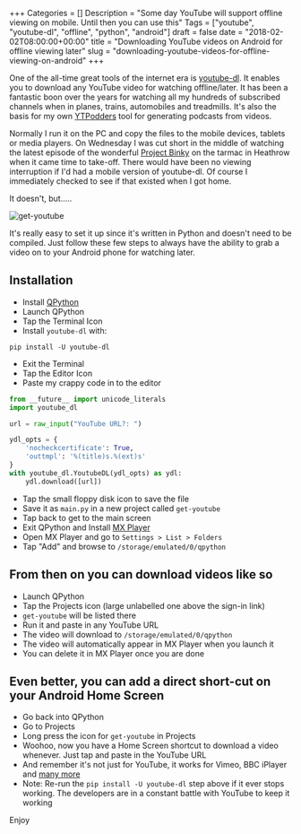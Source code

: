+++
Categories = []
Description = "Some day YouTube will support offline viewing on mobile. Until then you can use this"
Tags = ["youtube", "youtube-dl", "offline", "python", "android"]
draft = false
date = "2018-02-02T08:00:00+00:00"
title = "Downloading YouTube videos  on Android for offline viewing later"
slug = "downloading-youtube-videos-for-offline-viewing-on-android"
+++

One of the all-time great tools of the internet era is [youtube-dl](https://rg3.github.io/youtube-dl/). It enables you to download any YouTube video for watching offline/later. It has been a fantastic boon over the years for watching all my hundreds of subscribed channels when in planes, trains, automobiles and treadmills. It's also the basis for my own [YTPodders](https://ytpodders.com/) tool for generating podcasts from videos.

Normally I run it on the PC and copy the files to the mobile devices, tablets or media players. On Wednesday I was cut short in the middle of watching the latest episode of the wonderful [Project Binky](https://www.youtube.com/channel/UCHvBHWBzzB7NyU5tIiEZHBg) on the tarmac in Heathrow when it came time to take-off. There would have been no viewing interruption if I'd had a mobile version of youtube-dl. Of course I immediately checked to see if that existed when I got home.

It doesn't, but.....

![get-youtube](/img/2018/02/get-youtube.png)

It's really easy to set it up since it's written in Python and doesn't need to be compiled. Just follow these few steps to always have the ability to grab a video on to your Android phone for watching later.

## Installation

* Install [QPython](https://play.google.com/store/apps/details?id=org.qpython.qpy)
* Launch QPython
* Tap the Terminal Icon
* Install `youtube-dl` with:

```
pip install -U youtube-dl
```

* Exit the Terminal
* Tap the Editor Icon
* Paste my crappy code in to the editor

```python
from __future__ import unicode_literals
import youtube_dl

url = raw_input("YouTube URL?: ")

ydl_opts = {
    'nocheckcertificate': True,
    'outtmpl': '%(title)s.%(ext)s'
}
with youtube_dl.YoutubeDL(ydl_opts) as ydl:
    ydl.download([url])
```

* Tap the small floppy disk icon to save the file
* Save it as `main.py` in a new project called `get-youtube`
* Tap back to get to the main screen
* Exit QPython and Install [MX Player](https://play.google.com/store/apps/details?id=com.mxtech.videoplayer.ad&hl=en)
* Open MX Player and go to `Settings > List > Folders`
* Tap "Add" and browse to `/storage/emulated/0/qpython`

## From then on you can download videos like so

* Launch QPython
* Tap the Projects icon (large unlabelled one above the sign-in link)
* `get-youtube` will be listed there
* Run it and paste in any YouTube URL
* The video will download to `/storage/emulated/0/qpython`
* The video will automatically appear in MX Player when you launch it
* You can delete it in MX Player once you are done

## Even better, you can add a direct short-cut on your Android Home Screen

* Go back into QPython
* Go to Projects
* Long press the icon for `get-youtube` in Projects
* Woohoo, now you have a Home Screen shortcut to download a video whenever. Just tap and paste in the YouTube URL
* And remember it's not just for YouTube, it works for Vimeo, BBC iPlayer and [many more](https://rg3.github.io/youtube-dl/supportedsites.html)
* Note: Re-run the `pip install -U youtube-dl` step above if it ever stops working. The developers are in a constant battle with YouTube to keep it working

Enjoy
